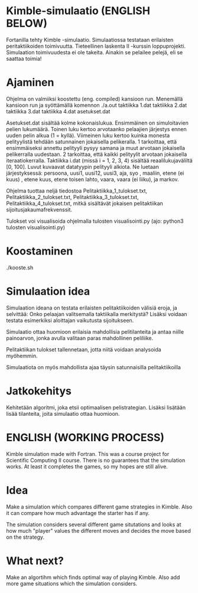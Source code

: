 # Kimble-simulaatio (ENGLISH BELOW)
Fortanilla tehty Kimble -simulaatio. Simulaatiossa testataan erilaisten peritaktiikoiden toimivuutta. Tieteellinen laskenta II -kurssin loppuprojekti. Simulaation toimivuudesta ei ole takeita. Ainakin se pelailee pelejä, eli se saattaa toimia!


# Ajaminen

Ohjelma on valmiiksi koostettu (eng. compiled) kansioon run. Menemällä
kansioon run ja syöttämällä komennon ./a.out taktiikka 1.dat taktiikka 2.dat
taktiikka 3.dat taktiikka 4.dat asetukset.dat

Asetukset.dat sisältää kolme kokonaislukua. Ensimmäinen on simuloitavien
pelien lukumäärä. Toinen luku kertoo arvotaanko pelaajien järjestys ennen uuden pelin alkua (1 = kyllä). Viimeinen luku kertoo kuinka monesta pelityylistä
tehdään satunnainen jokaisella pelikeralla. 1 tarkoittaa, että ensimmäiseksi annettu pelityyli pysyy samana ja muut arvotaan jokaisella pelikerralla uudestaan.
2 tarkoittaa, että kaikki pelityylit arvotaan jokaisella iteraatiokerralla.
Taktiikka i.dat (missä i = 1, 2, 3, 4) sisältää reaalilukujaväliltä [0, 100]. Luvut kuvaavat datatyypin pelityyli alkiota. Ne luetaan järjestyksessä: persoona,
uusi1, uusi12, uusi3, aja, syo , maaliin, etene (ei kuus) , etene kuus, etene toisen
lahto, vaara, vaara (ei liiku), ja markov.

Ohjelma tuottaa neljä tiedostoa Pelitaktiikka_1_tulokset.txt, Pelitaktiikka_2_tulokset.txt,
Pelitaktiikka_3_tulokset.txt, Pelitaktiikka_4_tulokset.txt, mitkä sisältävät jokaisen
pelitaktiikan sijoitusjakaumafrekvenssit.

Tulokset voi visualisoida ohjelmalla tulosten visualisointi.py (ajo: python3
tulosten visualisointi.py)

# Koostaminen
./kooste.sh



# Simulaation idea

Simulaation ideana on testata erilaisten pelitaktiikoiden välisiä eroja, ja selvittää: Onko pelaajan valitsemalla taktiikalla merkitystä? Lisäksi voidaan testata esimerkiksi aloittajan vaikutusta sijoitukseen.

Simulaatio ottaa huomioon erilaisia mahdollisia pelitilanteita ja antaa niille painoarvon, jonka avulla valitaan paras mahdollinen peliliike. 

Pelitaktiikan tulokset tallennetaan, jotta niitä voidaan analysoida myöhemmin.

Simulaatiota on myös mahdollista ajaa täysin satunnaisilla pelitaktiikoilla


# Jatkokehitys

Kehitetään algoritmi, joka etsii optimaalisen pelistrategian. Lisäksi lisätään lisää tilanteita, joita simulaatio ottaa huomioon.


# ENGLISH (WORKING PROCESS)

Kimble simulation made with Fortran. This was a course project for Scientific Computing II course. There is no guarantees that the simulation works. At least it completes the games, so my hopes are still alive.

# Idea

Make a simulation which compares different game strategies in Kimble. Also it can compare how much advantage the starter has if any.

The simulation considers several different game situtations and looks at how much "player" values the different moves and decides the move based on the strategy. 

# What next?

Make an algortihm which finds optimal way of playing Kimble. Also add more game situations which the simulation considers.
